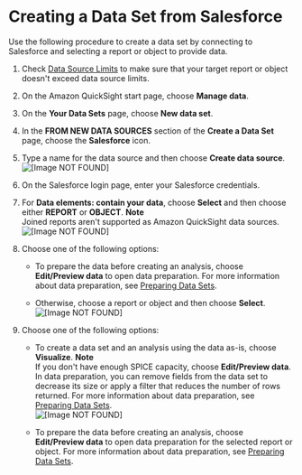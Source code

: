 # Creating a Data Set from Salesforce<a name="create-a-data-set-salesforce"></a>

Use the following procedure to create a data set by connecting to Salesforce and selecting a report or object to provide data\.

1. Check [Data Source Limits](data-source-limits.md) to make sure that your target report or object doesn't exceed data source limits\.

1. On the Amazon QuickSight start page, choose **Manage data**\.

1. On the **Your Data Sets** page, choose **New data set**\.

1. In the **FROM NEW DATA SOURCES** section of the **Create a Data Set** page, choose the **Salesforce** icon\.

1. Type a name for the data source and then choose **Create data source**\.  
![\[Image NOT FOUND\]](http://docs.aws.amazon.com/quicksight/latest/user/images/salesforce1.png)

1. On the Salesforce login page, enter your Salesforce credentials\.

1. For **Data elements: contain your data**, choose **Select** and then choose either **REPORT** or **OBJECT**\.
**Note**  
Joined reports aren't supported as Amazon QuickSight data sources\.  
![\[Image NOT FOUND\]](http://docs.aws.amazon.com/quicksight/latest/user/images/salesforce2.png)

1. Choose one of the following options:

   + To prepare the data before creating an analysis, choose **Edit/Preview data** to open data preparation\. For more information about data preparation, see [Preparing Data Sets](preparing-data-sets.md)\.

   + Otherwise, choose a report or object and then choose **Select**\.  
![\[Image NOT FOUND\]](http://docs.aws.amazon.com/quicksight/latest/user/images/salesforce3.png)

1. Choose one of the following options:

   + To create a data set and an analysis using the data as\-is, choose **Visualize**\.
**Note**  
If you don't have enough SPICE capacity, choose **Edit/Preview data**\. In data preparation, you can remove fields from the data set to decrease its size or apply a filter that reduces the number of rows returned\. For more information about data preparation, see [Preparing Data Sets](preparing-data-sets.md)\.  
![\[Image NOT FOUND\]](http://docs.aws.amazon.com/quicksight/latest/user/images/salesforce4.png)

   + To prepare the data before creating an analysis, choose **Edit/Preview data** to open data preparation for the selected report or object\. For more information about data preparation, see [Preparing Data Sets](preparing-data-sets.md)\.